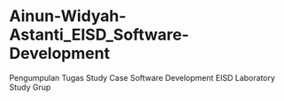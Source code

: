 # Ainun-Widyah-Astanti_EISD_Software-Development

Pengumpulan Tugas Study Case Software Development EISD Laboratory Study Grup
